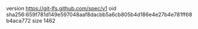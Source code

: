 version https://git-lfs.github.com/spec/v1
oid sha256:659f781d149e597048aaf8dacbb5a6cb805b4d186e4e27b4e781ff68b4aca772
size 1462
